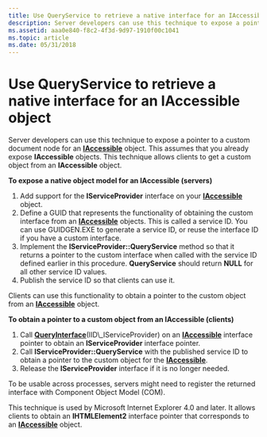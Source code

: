 ```yaml
---
title: Use QueryService to retrieve a native interface for an IAccessible object
description: Server developers can use this technique to expose a pointer to a custom document node for an IAccessible object. This assumes that you already expose IAccessible objects. This technique allows clients to get a custom object from an IAccessible object.
ms.assetid: aaa0e840-f8c2-4f3d-9d97-1910f00c1041
ms.topic: article
ms.date: 05/31/2018
---
```


# Use QueryService to retrieve a native interface for an IAccessible object

Server developers can use this technique to expose a pointer to a custom document node for an [**IAccessible**](/windows/desktop/api/oleacc/nn-oleacc-iaccessible) object. This assumes that you already expose **IAccessible** objects. This technique allows clients to get a custom object from an **IAccessible** object.

**To expose a native object model for an IAccessible (servers)**

1.  Add support for the **IServiceProvider** interface on your [**IAccessible**](/windows/desktop/api/oleacc/nn-oleacc-iaccessible) object.
2.  Define a GUID that represents the functionality of obtaining the custom interface from an [**IAccessible**](/windows/desktop/api/oleacc/nn-oleacc-iaccessible) objects. This is called a service ID. You can use GUIDGEN.EXE to generate a service ID, or reuse the interface ID if you have a custom interface.
3.  Implement the **IServiceProvider::QueryService** method so that it returns a pointer to the custom interface when called with the service ID defined earlier in this procedure. **QueryService** should return **NULL** for all other service ID values.
4.  Publish the service ID so that clients can use it.

Clients can use this functionality to obtain a pointer to the custom object from an [**IAccessible**](/windows/desktop/api/oleacc/nn-oleacc-iaccessible) object.

**To obtain a pointer to a custom object from an IAccessible (clients)**

1.  Call [**QueryInterface**](https://docs.microsoft.com/windows/desktop/api/unknwn/nf-unknwn-iunknown-queryinterface(q_))(IID\_IServiceProvider) on an [**IAccessible**](/windows/desktop/api/oleacc/nn-oleacc-iaccessible) interface pointer to obtain an **IServiceProvider** interface pointer.
2.  Call **IServiceProvider::QueryService** with the published service ID to obtain a pointer to the custom object for the [**IAccessible**](/windows/desktop/api/oleacc/nn-oleacc-iaccessible).
3.  Release the **IServiceProvider** interface if it is no longer needed.

To be usable across processes, servers might need to register the returned interface with Component Object Model (COM).

This technique is used by Microsoft Internet Explorer 4.0 and later. It allows clients to obtain an **IHTMLElement2** interface pointer that corresponds to an [**IAccessible**](/windows/desktop/api/oleacc/nn-oleacc-iaccessible) object.

 

 




